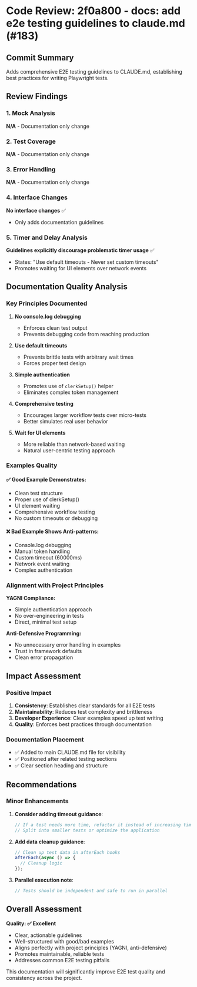 # Code Review: 2f0a800 - docs: add e2e testing guidelines to claude.md (#183)

## Commit Summary
Adds comprehensive E2E testing guidelines to CLAUDE.md, establishing best practices for writing Playwright tests.

## Review Findings

### 1. Mock Analysis
**N/A** - Documentation only change

### 2. Test Coverage
**N/A** - Documentation only change

### 3. Error Handling
**N/A** - Documentation only change

### 4. Interface Changes
**No interface changes** ✅
- Only adds documentation guidelines

### 5. Timer and Delay Analysis
**Guidelines explicitly discourage problematic timer usage** ✅
- States: "Use default timeouts - Never set custom timeouts"
- Promotes waiting for UI elements over network events

## Documentation Quality Analysis

### Key Principles Documented

1. **No console.log debugging**
   - Enforces clean test output
   - Prevents debugging code from reaching production

2. **Use default timeouts**
   - Prevents brittle tests with arbitrary wait times
   - Forces proper test design

3. **Simple authentication**
   - Promotes use of `clerkSetup()` helper
   - Eliminates complex token management

4. **Comprehensive testing**
   - Encourages larger workflow tests over micro-tests
   - Better simulates real user behavior

5. **Wait for UI elements**
   - More reliable than network-based waiting
   - Natural user-centric testing approach

### Examples Quality

#### ✅ Good Example Demonstrates:
- Clean test structure
- Proper use of clerkSetup()
- UI element waiting
- Comprehensive workflow testing
- No custom timeouts or debugging

#### ❌ Bad Example Shows Anti-patterns:
- Console.log debugging
- Manual token handling
- Custom timeout (60000ms)
- Network event waiting
- Complex authentication

### Alignment with Project Principles

**YAGNI Compliance:**
- Simple authentication approach
- No over-engineering in tests
- Direct, minimal test setup

**Anti-Defensive Programming:**
- No unnecessary error handling in examples
- Trust in framework defaults
- Clean error propagation

## Impact Assessment

### Positive Impact
1. **Consistency**: Establishes clear standards for all E2E tests
2. **Maintainability**: Reduces test complexity and brittleness
3. **Developer Experience**: Clear examples speed up test writing
4. **Quality**: Enforces best practices through documentation

### Documentation Placement
- ✅ Added to main CLAUDE.md file for visibility
- ✅ Positioned after related testing sections
- ✅ Clear section heading and structure

## Recommendations

### Minor Enhancements
1. **Consider adding timeout guidance**:
   ```typescript
   // If a test needs more time, refactor it instead of increasing timeout
   // Split into smaller tests or optimize the application
   ```

2. **Add data cleanup guidance**:
   ```typescript
   // Clean up test data in afterEach hooks
   afterEach(async () => {
     // Cleanup logic
   });
   ```

3. **Parallel execution note**:
   ```typescript
   // Tests should be independent and safe to run in parallel
   ```

## Overall Assessment
**Quality: ✅ Excellent**
- Clear, actionable guidelines
- Well-structured with good/bad examples
- Aligns perfectly with project principles (YAGNI, anti-defensive)
- Promotes maintainable, reliable tests
- Addresses common E2E testing pitfalls

This documentation will significantly improve E2E test quality and consistency across the project.